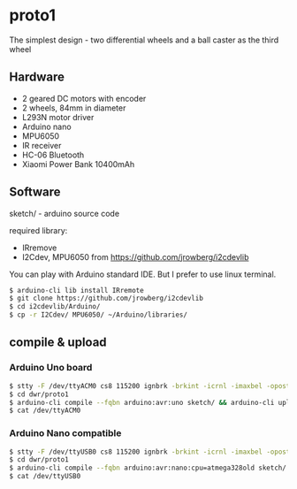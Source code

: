 # proto1

The simplest design - two differential wheels and a ball caster as the third wheel

## Hardware 

* 2 geared DC motors with encoder
* 2 wheels, 84mm in diameter
* L293N motor driver
* Arduino nano
* MPU6050
* IR receiver
* HC-06 Bluetooth
* Xiaomi Power Bank 10400mAh

## Software

sketch/ - arduino source code

required library:
* IRremove
* I2Cdev, MPU6050 from https://github.com/jrowberg/i2cdevlib

You can play with Arduino standard IDE. But I prefer to use linux terminal.

```bash
$ arduino-cli lib install IRremote
$ git clone https://github.com/jrowberg/i2cdevlib
$ cd i2cdevlib/Arduino/
$ cp -r I2Cdev/ MPU6050/ ~/Arduino/libraries/
```
## compile & upload

### Arduino Uno board

```bash
$ stty -F /dev/ttyACM0 cs8 115200 ignbrk -brkint -icrnl -imaxbel -opost -onlcr -isig -icanon -iexten -echo -echoe -echok -echoctl -echoke noflsh -ixon -crtscts
$ cd dwr/proto1
$ arduino-cli compile --fqbn arduino:avr:uno sketch/ && arduino-cli upload -p /dev/ttyACM0 --fqbn arduino:avr:uno sketch/
$ cat /dev/ttyACM0
```

### Arduino Nano compatible
```bash
$ stty -F /dev/ttyUSB0 cs8 115200 ignbrk -brkint -icrnl -imaxbel -opost -onlcr -isig -icanon -iexten -echo -echoe -echok -echoctl -echoke noflsh -ixon -crtscts
$ cd dwr/proto1
$ arduino-cli compile --fqbn arduino:avr:nano:cpu=atmega328old sketch/ && arduino-cli upload -p /dev/ttyUSB0 --fqbn arduino:avr:nano:cpu=atmega328old sketch/
$ cat /dev/ttyUSB0
```

